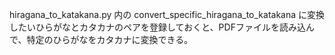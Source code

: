 hiragana_to_katakana.py 内の convert_specific_hiragana_to_katakana に変換したいひらがなとカタカナのペアを登録しておくと、PDFファイルを読み込んで、特定のひらがなをカタカナに変換できる。
